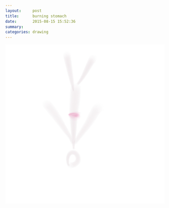 ```yaml
---
layout:     post
title:      burning stomach
date:       2015-08-15 15:52:36
summary:    
categories: drawing
---
```

![burning stomach](/images/blog/burning-stomach.png "It's almost like hunger.")